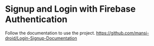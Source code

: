 # Signup and Login with Firebase Authentication

Follow the documentation to use the project.
https://github.com/mansi-droid/Login-Signup-Documentation
